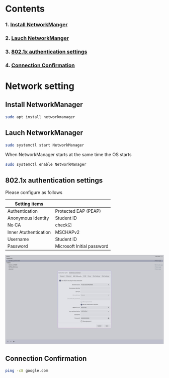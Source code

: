 # Contents

### 1. [Install NetworkManger](#1-install-networkmanger)

### 2. [Lauch NetworkManger](#2-lauch-networkmanger)

### 3. [802.1x authentication settings](#3-8021x-authentication-settings)

### 4. [Connection Confirmation](#4-connection-confirmation)

# Network setting

## Install NetworkManager

```bash
sudo apt install networkmanager
```

## Lauch NetworkManager

```bash
sudo systemctl start NetworkManager
```

When NetworkManager starts at the same time the OS starts

```bash
sudo systemctl enable NetworkManager
```

## 802.1x authentication settings

Please configure as follows

| Setting items | |
| ---- | ---- |
| Authentication | Protected EAP (PEAP) |
| Anonymous Identity | Student ID |
| No CA | check☑ |
| Inner Atuthentication | MSCHAPv2 |
| Username | Student ID |
| Password | Microsoft Initial password |

![](/Linux/GNU/img/NetworkManager.png)

## Connection Confirmation

```bash
ping -c8 google.com
```